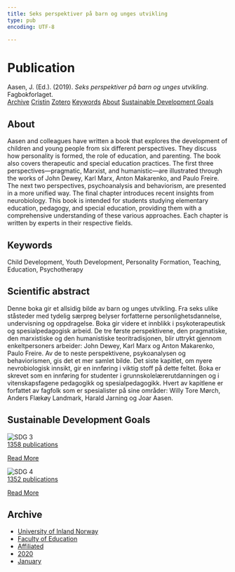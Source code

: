 ```yaml
---
title: Seks perspektiver på barn og unges utvikling
type: pub
encoding: UTF-8

---
```

<h1>Publication</h1>
<article id="csl-bib-container-8JTE7F5U" class="csl-bib-container">
  <div class="csl-bib-body"> <div class="csl-entry">Aasen, J. (Ed.). (2019). <i>Seks perspektiver på barn og unges utvikling</i>. Fagbokforlaget.</div> </div>
  <div class="csl-bib-buttons">
    <a href="#taxonomy-article-8JTE7F5U" alt="archive" class="csl-bib-button">Archive</a>
    <a href="https://app.cristin.no/results/show.jsf?id=1785451" alt="Cristin" class="csl-bib-button">Cristin</a>
    <a href="http://zotero.org/groups/5881554/items/8JTE7F5U" alt="Zotero" class="csl-bib-button">Zotero</a>
    <a href="#keywords-article-8JTE7F5U" alt="keywords" class="csl-bib-button">Keywords</a>
    <a href="#about-article-8JTE7F5U" alt="about_pub" class="csl-bib-button">About</a>
    <a href="#sdg-article-8JTE7F5U" alt="sdg" class="csl-bib-button">Sustainable Development Goals</a>
  </div>
  <div id="csl-bib-meta-container-8JTE7F5U"></div>
</article>
<div id="csl-bib-meta-8JTE7F5U" class="csl-bib-meta">
  <article id="about-article-8JTE7F5U" class="about_pub-article">
    <h1>About</h1>
    Aasen and colleagues have written a book that explores the development of children and young people from six different perspectives. They discuss how personality is formed, the role of education, and parenting. The book also covers therapeutic and special education practices. The first three perspectives—pragmatic, Marxist, and humanistic—are illustrated through the works of John Dewey, Karl Marx, Anton Makarenko, and Paulo Freire. The next two perspectives, psychoanalysis and behaviorism, are presented in a more unified way. The final chapter introduces recent insights from neurobiology. This book is intended for students studying elementary education, pedagogy, and special education, providing them with a comprehensive understanding of these various approaches. Each chapter is written by experts in their respective fields.
  </article>
  <article id="keywords-article-8JTE7F5U" class="keywords-article">
    <h1>Keywords</h1>
    Child Development, Youth Development, Personality Formation, Teaching, Education, Psychotherapy
  </article>
  <article id="abstract-article-8JTE7F5U" class="abstract-article">
    <h1>Scientific abstract</h1>
    Denne boka gir et allsidig bilde av barn og unges utvikling. Fra seks ulike ståsteder med tydelig særpreg belyser forfatterne personlighetsdannelse, undervisning og oppdragelse. Boka gir videre et innblikk i psykoterapeutisk og spesialpedagogisk arbeid. De tre første perspektivene, den pragmatiske, den marxistiske og den humanistiske teoritradisjonen, blir uttrykt gjennom enkeltpersoners arbeider: John Dewey, Karl Marx og Anton Makarenko, Paulo Freire. Av de to neste perspektivene, psykoanalysen og behaviorismen, gis det et mer samlet bilde. Det siste kapitlet, om nyere nevrobiologisk innsikt, gir en innføring i viktig stoff på dette feltet. Boka er skrevet som en innføring for studenter i grunnskolelærerutdanningen og i vitenskapsfagene pedagogikk og spesialpedagogikk. Hvert av kapitlene er forfattet av fagfolk som er spesialister på sine områder: Willy Tore Mørch, Anders Flækøy Landmark, Harald Jarning og Joar Aasen.
  </article>
  <article id="sdg-article-8JTE7F5U" class="sdg-article">
    <h1>Sustainable Development Goals</h1>
    <div class="sdg-container"><div id="sdg3" class="sdg">
        <img src="{{< params subfolder >}}images/sdg/sdg03_en.png" class="image" alt="SDG 3">
        <div class="sdg-overlay">
          <a href="/en/archive/?key=?sdg=3#archive" class="sdg-publication-count"><span>1358</span> publications</a>
          <p><a href="https://sdgs.un.org/goals/goal3" class="sdg-read-more">Read More</a></p>
        </div>
      </div> <div id="sdg4" class="sdg">
        <img src="{{< params subfolder >}}images/sdg/sdg04_en.png" class="image" alt="SDG 4">
        <div class="sdg-overlay">
          <a href="/en/archive/?key=?sdg=4#archive" class="sdg-publication-count"><span>1352</span> publications</a>
          <p><a href="https://sdgs.un.org/goals/goal4" class="sdg-read-more">Read More</a></p>
        </div>
      </div></div>
  </article>
  <article id="taxonomy-article-8JTE7F5U" class="taxonomy-article">
    <h1>Archive</h1>
    <ul>
      <li>
        <a href="/en/archive/?key=3DCRN523">University of Inland Norway</a>
      </li>
      <li>
        <a href="/en/archive/?key=WYNZA47F">Faculty of Education</a>
      </li>
      <li>
        <a href="/en/archive/?key=2ZAN5K7T">Affiliated</a>
      </li>
      <li>
        <a href="/en/archive/?key=FDDLZ9V3">2020</a>
      </li>
      <li>
        <a href="/en/archive/?key=RZ3FA2CC">January</a>
      </li>
    </ul>
  </article>
</div>
